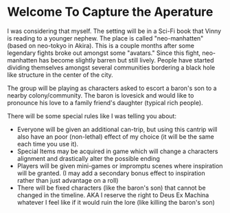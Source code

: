 Welcome To Capture the Aperature
================================

I was considering that myself. The setting will be in a Sci-Fi book that Vinny is reading to a younger nephew. The place is called "neo-manhatten" (based on neo-tokyo in Akira). This is a couple months after some legendary fights broke out amongst some "avatars." Since this fight, neo-manhatten has become slightly barren but still lively. People have started dividing themselves amongst several communities bordering a black hole like structure in the center of the city.

The group will be playing as characters asked to escort a baron's son to a nearby colony/community. The baron is lovesick and would like to pronounce his love to a family friend's daughter (typical rich people).

There will be some special rules like I was telling you about:
- Everyone will be given an additional can-trip, but using this cantrip will also have an poor (non-lethal) effect of my choice (it will be the same each time you use it).
- Special Items may be acquired in game which will change a characters alignment and drastically alter the possible ending
- Players will be given mini-games or impromptu scenes where inspiration will be granted. (I may add a secondary bonus effect to inspiration rather than just advantage on a roll)
- There will be fixed characters (like the baron's son) that cannot be changed in the timeline. AKA I reserve the right to Deus Ex Machina whatever I feel like if it would ruin the lore (like killing the baron's son)